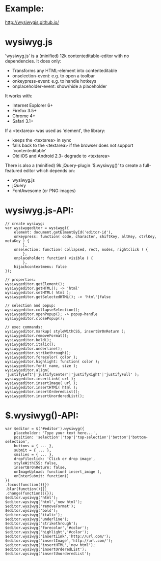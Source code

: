 Example:
==========
http://wysiwygjs.github.io/

wysiwyg.js
==========

'wysiwyg.js' is a (minified) 12k contenteditable-editor with no dependencies.
It does only:
* Transforms any HTML-element into contenteditable
* onselection-event: e.g. to open a toolbar
* onkeypress-event: e.g. to handle hotkeys
* onplaceholder-event: show/hide a placeholder

It works with:
* Internet Explorer 6+
* Firefox 3.5+
* Chrome 4+
* Safari 3.1+

If a &lt;textarea&gt; was used as 'element', the library:
* keeps the &lt;textarea&gt; in sync
* falls back to the &lt;textarea&gt; if the browser does not support 'contenteditable'
* Old iOS and Android 2.3- degrade to &lt;textarea&gt;

There is also a (minified) 9k jQuery-plugin '$.wysiwyg()' to create
a full-featured editor which depends on:
* wysiwyg.js
* jQuery
* FontAwesome (or PNG images)

wysiwyg.js-API:
==========
````
// create wysiwyg:
var wysiwygeditor = wysiwyg({
    element: document.getElmentById('editor-id'),
    onkeypress: function( code, character, shiftKey, altKey, ctrlKey, metaKey ) {
        },
    onselection: function( collapsed, rect, nodes, rightclick ) {
        },
    onplaceholder: function( visible ) {
        },
    hijackcontextmenu: false
});

// properties:
wysiwygeditor.getElement();
wysiwygeditor.getHTML(); -> 'html'
wysiwygeditor.setHTML( html );
wysiwygeditor.getSelectedHTML(); -> 'html'|false

// selection and popup:
wysiwygeditor.collapseSelection();
wysiwygeditor.openPopup(); -> popup-handle
wysiwygeditor.closePopup();

// exec commands:
wysiwygeditor.markup( styleWithCSS, insertBrOnReturn );
wysiwygeditor.removeFormat();
wysiwygeditor.bold();
wysiwygeditor.italic();
wysiwygeditor.underline();
wysiwygeditor.strikethrough();
wysiwygeditor.forecolor( color );
wysiwygeditor.highlight: function( color );
wysiwygeditor.font( name, size );
wysiwygeditor.align( 'justifyLeft'|'justifyCenter'|'justifyRight'|'justifyFull' );
wysiwygeditor.insertLink( url );
wysiwygeditor.insertImage( url );
wysiwygeditor.insertHTML( html );
wysiwygeditor.insertOrderedList();
wysiwygeditor.insertUnorderedList();
````

$.wysiwyg()-API:
==========
````
var $editor = $('#editor').wysiwyg({
    placeholder: 'Type your text here...',
    position: 'selection'|'top'|'top-selection'|'bottom'|'bottom-selection',
    buttons = { ... },
    submit = { ... },
    smilies = { ... },
    dropfileclick: 'Click or drop image',
    styleWithCSS: false,
    insertBrOnReturn: false,
    onImageUpload: function( insert_image ),
    onEnterSubmit: function()
})
.focus(function(){})
.blur(function(){})
.change(function(){});
$editor.wysiwyg('html');
$editor.wysiwyg('html','new html');
$editor.wysiwyg('removeFormat');
$editor.wysiwyg('bold');
$editor.wysiwyg('italic');
$editor.wysiwyg('underline');
$editor.wysiwyg('strikethrough');
$editor.wysiwyg('forecolor','#color');
$editor.wysiwyg('highlight','#color');
$editor.wysiwyg('insertLink','http://url.com/');
$editor.wysiwyg('insertImage','http://url.com/');
$editor.wysiwyg('insertHTML','new html');
$editor.wysiwyg('insertOrderedList');
$editor.wysiwyg('insertUnorderedList');
````
